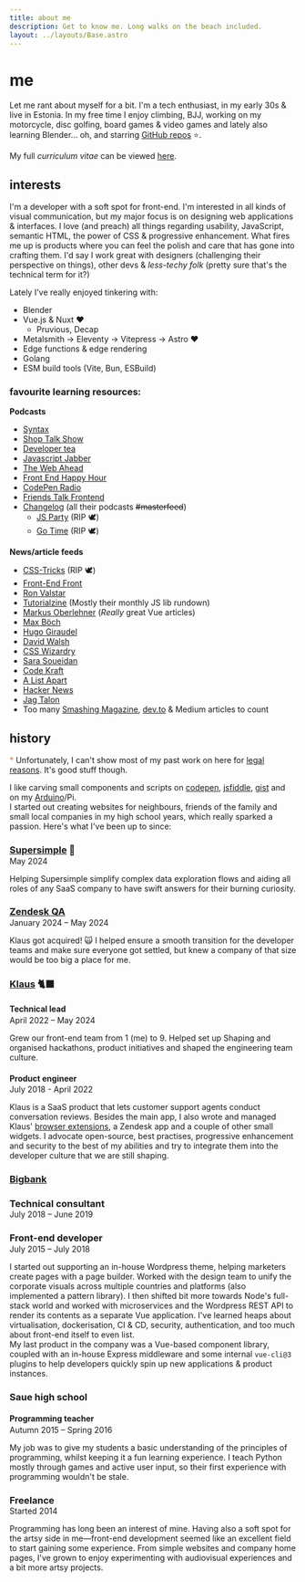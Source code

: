 ```yaml
---
title: about me
description: Get to know me. Long walks on the beach included.
layout: ../layouts/Base.astro
---
```


# me


Let me rant about myself for a bit. I'm a tech enthusiast, in my early 30s & live in Estonia. In my free time I enjoy climbing, BJJ, working on my motorcycle, disc golfing, board games & video games and lately also learning Blender...
oh, and starring [GitHub repos](https://github.com/andreasvirkus?tab=stars) ⭐.

 My full _curriculum vitae_ can be viewed [here](/cv/).

<!-- My full _curriculum vitae_ can be viewed [here](/cv/) and downloaded through the following link: [download CV.pdf](/assets/cv/CV-Andreas-Johan-Virkus.pdf). -->

## interests

I'm a developer with a soft spot for front-end. I'm interested in all kinds of visual communication,
but my major focus is on designing web applications & interfaces. I love (and preach) all things
regarding usability, JavaScript, semantic HTML, the power of CSS & progressive enhancement. What fires me up
is products where you can feel the polish and care that has gone into crafting them. I'd say I work
great with designers (challenging their perspective on things), other devs & _less-techy folk_ (pretty sure that's the technical term for it?)

Lately I've really enjoyed tinkering with:

- Blender
- Vue.js & Nuxt ♥
  - Pruvious, Decap
- Metalsmith → Eleventy → Vitepress → Astro ♥
- Edge functions & edge rendering
- Golang
- ESM build tools (Vite, Bun, ESBuild)

### favourite learning resources:

**Podcasts**

- [Syntax](https://syntax.fm/)
- [Shop Talk Show](http://shoptalkshow.com/)
- [Developer tea](https://spec.fm/podcasts/developer-tea)
- [Javascript Jabber](http://devchat.tv/js-jabber/picks)
- [The Web Ahead](http://5by5.tv/webahead)
- [Front End Happy Hour](http://frontendhappyhour.com/)
- [CodePen Radio](https://blog.codepen.io/radio/)
- [Friends Talk Frontend](https://friendstalkfrontend.com/)
- [Changelog](https://changelog.com) (all their podcasts ~~#masterfeed~~)
  - [JS Party](https://changelog.com/jsparty) (RIP 🕊️)
  - [Go Time](https://changelog.com/gotime) (RIP 🕊️)

**News/article feeds**

- [CSS-Tricks](https://css-tricks.com/) (RIP 🕊️)
- [Front-End Front](https://frontendfront.com/)
- [Ron Valstar](http://ronvalstar.nl/)
- [Tutorialzine](https://tutorialzine.com/feed) (Mostly their monthly JS lib rundown)
- [Markus Oberlehner](https://markus.oberlehner.net/blog/) (_Really_ great Vue articles)
- [Max Böch](https://mxb.dev/blog/)
- [Hugo Giraudel](https://hugogiraudel.com/)
- [David Walsh](https://davidwalsh.name/)
- [CSS Wizardry](https://csswizardry.com/)
- [Sara Soueidan](https://sarasoueidan.com/)
- [Code Kraft](https://abdulapopoola.com/)
- [A List Apart](https://alistapart.com/)
- [Hacker News](https://news.ycombinator.com/)
- [Jag Talon](https://www.jagtalon.com/)
- Too many [Smashing Magazine](https://www.smashingmagazine.com/articles/),
  [dev.to](https://dev.to) & Medium articles to count

## history

<span style="color: tomato">\*</span> Unfortunately, I can't show most of my past work on here for [legal reasons](https://en.wikipedia.org/wiki/Non-disclosure_agreement).
It's good stuff though.

I like carving small components and scripts on [codepen](https://codepen.io/ajv/pens/popular), [jsfiddle](https://jsfiddle.net/user/andreasvirkus/fiddles/), [gist](https://gist.github.com/andreasvirkus/) and on my [Arduino](https://github.com/andreasvirkus)/Pi.\
I started out creating websites for neighbours, friends of the family and small local companies in my high school years, which really sparked a passion. Here's what I've been up to since:

### [Supersimple](https://supersimple.io?utm_source=andreasvirkus.me) 🐧

<div style="margin-top: -1rem">May 2024</div>

Helping Supersimple simplify complex data exploration flows and
aiding all roles of any SaaS company to have swift answers for
their burning curiosity.

### [Zendesk QA](https://www.zendesk.com/service/workforce-engagement-management/?utm_source=andreasvirkus.me)

<div style="margin-top: -1rem">January 2024 – May 2024</div>

Klaus got acquired! 🙀 I helped ensure a smooth transition for the
developer teams and make sure everyone got settled, but knew a
company of that size would be too big a place for me.

### [Klaus](https://klausapp.com?utm_source=andreasvirkus.me) 🐈‍⬛

#### Technical lead

<div style="margin-top: -1rem">April 2022 – May 2024</div>

Grew our front-end team from 1 (me) to 9. Helped set up Shaping and organised hackathons, product initiatives and
shaped the engineering team culture.

#### Product engineer

<div style="margin-top: -1rem">July 2018 - April 2022</div>

Klaus is a SaaS product that lets customer support agents conduct
conversation reviews. Besides the main app, I also wrote and
managed Klaus' [browser extensions](https://klausapp.com/browser-extension),
a Zendesk app and a couple of other small widgets. I advocate
open-source, best practises, progressive enhancement and security to
the best of my abilities and try to integrate them into the
developer culture that we are still shaping.

### [Bigbank](https://bigbank.com)

### **Technical consultant**

<div style="margin-top: -1rem">July 2018 – June 2019</div>

### Front-end developer

<div style="margin-top: -1rem">July 2015 – July 2018</div>

I started out supporting an in-house Wordpress theme, helping marketers create pages
with a page builder. Worked with the design team to unify the corporate visuals
across multiple countries and platforms (also implemented a pattern library).
I then shifted bit more towards Node's full-stack world and worked with microservices
and the Wordpress REST API to render its contents as a separate Vue application.
I've learned heaps about virtualisation, dockerisation, CI & CD, security,
authentication, and too much about front-end itself to even list.\
My last product in the company was a Vue-based component library, coupled with
an in-house Express middleware and some internal `vue-cli@3` plugins to help developers
quickly spin up new applications & product instances.

### Saue high school

#### Programming teacher

<div style="margin-top: -1rem">Autumn 2015 – Spring 2016</div>

My job was to give my students a basic understanding of the principles of
programming, whilst keeping it a fun learning experience. I teach Python
mostly through games and active user input, so their first experience
with programming wouldn't be stale.

### Freelance

<div style="margin-top: -1rem">Started 2014</div>

Programming has long been an interest of mine. Having also a soft spot
for the artsy side in me—front-end development seemed like an excellent
field to start gaining some experience. From simple websites and company
home pages, I've grown to enjoy experimenting with audiovisual experiences
and a bit more artsy projects.
